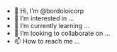 - 👋 Hi, I’m @bordoloicorp
- 👀 I’m interested in ...
- 🌱 I’m currently learning ...
- 💞️ I’m looking to collaborate on ...
- 📫 How to reach me ...

<!---
bordoloicorp/bordoloicorp is a ✨ special ✨ repository because its `README.md` (this file) appears on your GitHub profile.
You can click the Preview link to take a look at your changes.
--->
